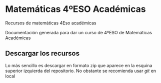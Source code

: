 # Matemáticas 4ºESO Académicas
Recursos de matemáticas 4Eso académicas

Documentación generada para dar un curso de 4ºESO de Matemáticas Académicas

## Descargar los recursos

Lo más sencillo es descargar en formato zip que aparece en la esquina superior izquierda del repositorio. 
No obstante se recomienda usar *git* en local



